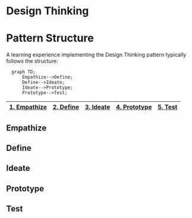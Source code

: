 # Design Thinking

# Pattern Structure
A learning experience implementing the Design Thinking pattern typically follows the structure:

```mermaid
  graph TD;
      Empathize-->Define;
      Define-->Ideate;
      Ideate-->Prototype;
      Prototype-->Test;
```

|[1. Empathize](#empathize)|[2. Define](#define)|[3. Ideate](#ideate)|[4. Prototype](#prototype)|[5. Test](#test)|
|---|---|---|---|---|
## Empathize
## Define
## Ideate
## Prototype
## Test

